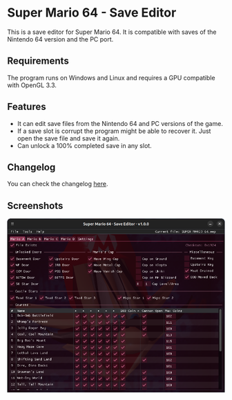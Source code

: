 # Super Mario 64 - Save Editor

This is a save editor for Super Mario 64. It is compatible with saves of the Nintendo 64 version and the PC port.

## Requirements

The program runs on Windows and Linux and requires a GPU compatible with OpenGL 3.3.

## Features

- It can edit save files from the Nintendo 64 and PC versions of the game.
- If a save slot is corrupt the program might be able to recover it. Just open the save file and save it again.
- Can unlock a 100% completed save in any slot.

## Changelog

You can check the changelog [here](https://github.com/MaikelChan/SM64SaveEditor/blob/main/CHANGELOG.md).

## Screenshots

![](sm64-editor.png)